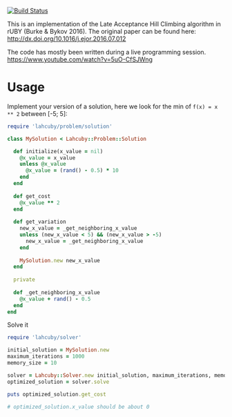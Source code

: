 [![Build Status](https://api.travis-ci.org/frantzmiccoli/Lahcuby.png)](http://travis-ci.org/frantzmiccoli/Lahcuby)

This is an implementation of the Late Acceptance Hill Climbing algorithm in 
rUBY (Burke & Bykov 2016). The original paper can be found here: http://dx.doi.org/10.1016/j.ejor.2016.07.012

The code has mostly been written during a live programming session. https://www.youtube.com/watch?v=5uO-CfSJWng

Usage
===

Implement your version of a solution, 
here we look for the min of `f(x) = x ** 2` between [-5; 5]:

```ruby
require 'lahcuby/problem/solution'

class MySolution < Lahcuby::Problem::Solution

  def initialize(x_value = nil)
    @x_value = x_value 
    unless @x_value
      @x_value = (rand() - 0.5) * 10
    end
  end
  
  def get_cost
    @x_value ** 2 
  end
  
  def get_variation
    new_x_value = _get_neighboring_x_value
    unless (new_x_value < 5) && (new_x_value > -5)
      new_x_value = _get_neighboring_x_value
    end 
    
    MySolution.new new_x_value
  end 
  
  private
  
  def _get_neighboring_x_value
    @x_value + rand() - 0.5
  end 
end
```

Solve it

```ruby
require 'lahcuby/solver'

initial_solution = MySolution.new
maximum_iterations = 1000
memory_size = 10

solver = Lahcuby::Solver.new initial_solution, maximum_iterations, memory_size
optimized_solution = solver.solve

puts optimized_solution.get_cost

# optimized_solution.x_value should be about 0 
```
